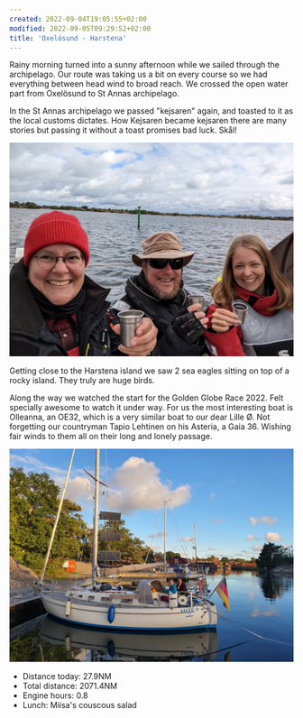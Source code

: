 ```yaml
---
created: 2022-09-04T19:05:55+02:00
modified: 2022-09-05T09:29:52+02:00
title: 'Oxelösund - Harstena'
---
```


Rainy morning turned into a sunny afternoon while we sailed through the archipelago. Our route was taking us a bit on every course so we had everything between head wind to broad reach. We crossed the open water part from Oxelösund to St Annas archipelago. 

In the St Annas archipelago we passed "kejsaren" again, and toasted to it as the local customs dictates. How Kejsaren became kejsaren there are many stories but passing it without a toast promises bad luck. Skål!

![Image](../2022/99eb470c3982eb34ec195b692bc4318d.jpg) 

Getting close to the Harstena island we saw 2 sea eagles sitting on top of a rocky island. They truly are huge birds.

Along the way we watched the start for the Golden Globe Race 2022. Felt specially awesome to watch it under way. For us the most interesting boat is Olleanna, an OE32, which is a very similar boat to our dear Lille Ø. Not forgetting our countryman Tapio Lehtinen on his Asteria, a Gaia 36. Wishing fair winds to them all on their long and lonely passage.

![Image](../2022/2798fcb1e8a85dabc7a7f8b1e173a5fd.jpg) 

* Distance today: 27.9NM
* Total distance: 2071.4NM
* Engine hours: 0.8
* Lunch: Miisa's couscous salad
